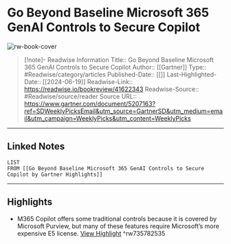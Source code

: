 # Go Beyond Baseline Microsoft 365 GenAI Controls to Secure Copilot

![rw-book-cover](https://readwise-assets.s3.amazonaws.com/static/images/article1.be68295a7e40.png)
<br>
>[!note]- Readwise Information
>Title:: Go Beyond Baseline Microsoft 365 GenAI Controls to Secure Copilot
>Author:: [[Gartner]]
>Type:: #Readwise/category/articles
>Published-Date:: [[]]
>Last-Highlighted-Date:: [[2024-06-19]]
>Readwise-Link:: https://readwise.io/bookreview/41622343
>Readwise-Source:: #Readwise/source/reader
>Source URL:: https://www.gartner.com/document/5207163?ref=SDWeeklyPicksEmail&utm_source=GartnerSD&utm_medium=email&utm_campaign=WeeklyPicks&utm_content=WeeklyPicks
--- 

## Linked Notes
```dataview
LIST
FROM [[Go Beyond Baseline Microsoft 365 GenAI Controls to Secure Copilot by Gartner Highlights]]
```

---

## Highlights
- M365 Copilot offers some traditional controls because it is covered by Microsoft Purview, but many of these features require Microsoft’s more expensive E5 license. [View Highlight](https://readwise.io/open/735782535) ^rw735782535
